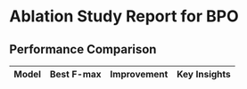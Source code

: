 # Ablation Study Report for BPO

## Performance Comparison

| Model | Best F-max | Improvement | Key Insights |
|-------|------------|-------------|-------------|
